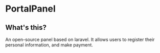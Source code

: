 # PortalPanel

## What's this?

An open-source panel based on laravel. It allows users to register their personal information, and make payment.
